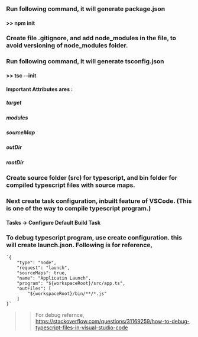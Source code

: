 ### Run following command, it will generate package.json
#### >> npm init

### Create file .gitignore, and add node_modules in the file, to avoid versioning of node_modules folder.

### Run following command, it will generate tsconfig.json
#### >> tsc --init

#### Important Attributes ares :
##### target
##### modules
##### sourceMap
##### outDir
##### rootDir

### Create source folder (src) for typescript, and bin folder for compiled typescript files with source maps.


### Next create task configuration, inbuilt feature of VSCode. (This is one of the way to compile typescript program.)
#### Tasks -> Configure Default Build Task


### To debug typescript program, use create configuration. this will create launch.json. Following is for reference,
    `{
        "type": "node",
        "request": "launch",
        "sourceMaps": true,
        "name": "Applicatin Launch",
        "program": "${workspaceRoot}/src/app.ts",
        "outFiles": [
            "${workspaceRoot}/bin/**/*.js"
        ]
    }`


>> For debug refernce, 
    https://stackoverflow.com/questions/31169259/how-to-debug-typescript-files-in-visual-studio-code